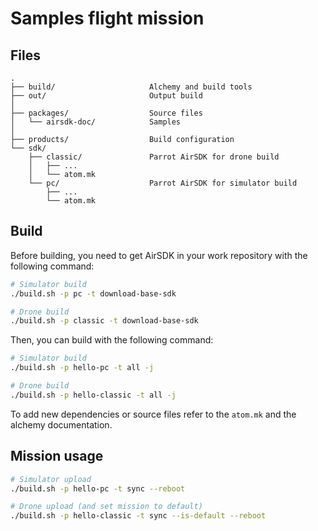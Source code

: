 
# Samples flight mission

## Files

    .
    ├── build/                     Alchemy and build tools
    ├── out/                       Output build
    │
    ├── packages/                  Source files
    │   └── airsdk-doc/            Samples
    │
    ├── products/                  Build configuration
    └── sdk/
        ├── classic/               Parrot AirSDK for drone build
        │   ├── ...
        │   └── atom.mk
        └── pc/                    Parrot AirSDK for simulator build
            ├── ...
            └── atom.mk

## Build

Before building, you need to get AirSDK in your work repository with the
following command:

```bash
# Simulator build
./build.sh -p pc -t download-base-sdk

# Drone build
./build.sh -p classic -t download-base-sdk
```

Then, you can build with the following command:

```bash
# Simulator build
./build.sh -p hello-pc -t all -j

# Drone build
./build.sh -p hello-classic -t all -j
```

To add new dependencies or source files refer to the `atom.mk` and the alchemy
documentation.

## Mission usage

```bash
# Simulator upload
./build.sh -p hello-pc -t sync --reboot

# Drone upload (and set mission to default)
./build.sh -p hello-classic -t sync --is-default --reboot
```
